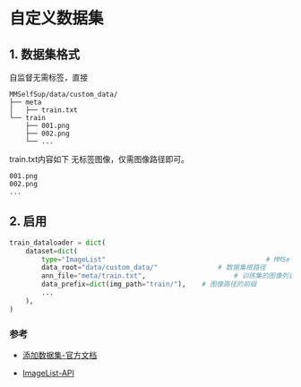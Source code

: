 # 自定义数据集

## 1. 数据集格式

自监督无需标签，直接

``` 
MMSelfSup/data/custom_data/
├── meta
│   ├── train.txt
└── train
    ├── 001.png
    ├── 002.png
    └── ...
```

train.txt内容如下   无标签图像，仅需图像路径即可。

```
001.png
002.png
...
```

## 2. 启用

```python
train_dataloader = dict(
    dataset=dict(
      	type="ImageList"  										# MMSelfSup内置数据集解析
        data_root="data/custom_data/" 				# 数据集根路径 
        ann_file="meta/train.txt", 						# 训练集的图像列表
        data_prefix=dict(img_path="train/"), 	# 图像路径的前缀
        ...
    ),
)
```



### 参考

- [添加数据集-官方文档](https://mmselfsup.readthedocs.io/zh_CN/dev-1.x/advanced_guides/add_datasets.html)

- [ImageList-API](https://mmselfsup.readthedocs.io/zh_CN/dev-1.x/api.html#)